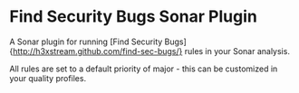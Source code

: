 Find Security Bugs Sonar Plugin
===================

A Sonar plugin for running [Find Security Bugs]{http://h3xstream.github.com/find-sec-bugs/} rules in your Sonar analysis.

All rules are set to a default priority of major - this can be customized in your quality profiles.
